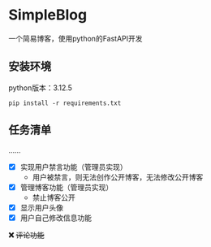 # SimpleBlog

一个简易博客，使用python的FastAPI开发

## 安装环境

python版本：3.12.5

```shell
pip install -r requirements.txt
```

## 任务清单

……

- [x] 实现用户禁言功能（管理员实现）
  - 用户被禁言，则无法创作公开博客，无法修改公开博客
- [x] 管理博客功能（管理员实现）
  - 禁止博客公开
- [x] 显示用户头像
- [x] 用户自己修改信息功能

**❌** ~~评论功能~~
